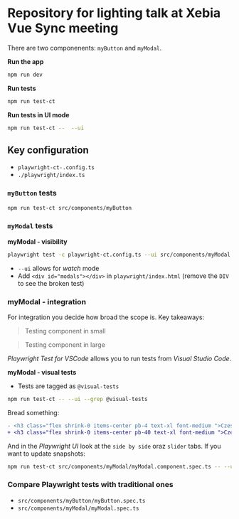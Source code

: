 # Repository for lighting talk at Xebia Vue Sync meeting

There are two componenents: `myButton` and `myModal`.

**Run the app**

```sh
npm run dev
```

**Run tests**

```sh
npm run test-ct
```

**Run tests in UI mode**

```sh
npm run test-ct --  --ui
```

## Key configuration

- `playwright-ct-.config.ts`
- `./playwright/index.ts`

### `myButton` tests

```sh
npm run test-ct src/components/myButton
```

### `myModal` tests

**myModal - visibility**

```sh
playwright test -c playwright-ct.config.ts --ui src/components/myModal
```

- `--ui` allows for _watch_ mode
- Add `<div id="modals"></div>` in `playwright/index.html` (remove the `DIV` to see the broken test)

### myModal - integration

For integration you decide how broad the scope is. Key takeaways:

> Testing component in small

> Testing component in large

_Playwright Test for VSCode_ allows you to run tests from _Visual Studio Code_.

**myModal - visual tests**

- Tests are tagged as `@visual-tests`

```sh
npm run test-ct -- --ui --grep @visual-tests
```

Bread something:

```diff
- <h3 class="flex shrink-0 items-center pb-4 text-xl font-medium ">Cześć!</h3>
+ <h3 class="flex shrink-0 items-center pb-40 text-xl font-medium ">Cześć!</h3>
```

And in the _Playwright UI_ look at the `side by side` oraz `slider` tabs. If you want to update snapshots:

```sh
npm run test-ct src/components/myModal/myModal.component.spec.ts -- --update-snapshots
```

### Compare Playwright tests with traditional ones

- `src/components/myButton/myButton.spec.ts`
- `src/components/myModal/myModal.spec.ts`
